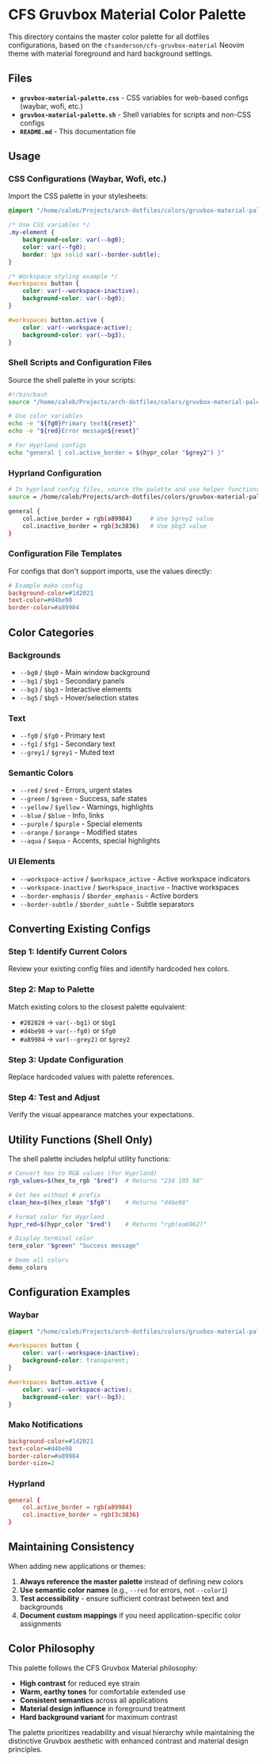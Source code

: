 # CFS Gruvbox Material Color Palette

This directory contains the master color palette for all dotfiles configurations, based on the `cfsanderson/cfs-gruvbox-material` Neovim theme with material foreground and hard background settings.

## Files

- **`gruvbox-material-palette.css`** - CSS variables for web-based configs (waybar, wofi, etc.)
- **`gruvbox-material-palette.sh`** - Shell variables for scripts and non-CSS configs
- **`README.md`** - This documentation file

## Usage

### CSS Configurations (Waybar, Wofi, etc.)

Import the CSS palette in your stylesheets:

```css
@import "/home/caleb/Projects/arch-dotfiles/colors/gruvbox-material-palette.css";

/* Use CSS variables */
.my-element {
    background-color: var(--bg0);
    color: var(--fg0);
    border: 1px solid var(--border-subtle);
}

/* Workspace styling example */
#workspaces button {
    color: var(--workspace-inactive);
    background-color: var(--bg0);
}

#workspaces button.active {
    color: var(--workspace-active);
    background-color: var(--bg3);
}
```

### Shell Scripts and Configuration Files

Source the shell palette in your scripts:

```bash
#!/bin/bash
source "/home/caleb/Projects/arch-dotfiles/colors/gruvbox-material-palette.sh"

# Use color variables
echo -e "${fg0}Primary text${reset}"
echo -e "${red}Error message${reset}"

# For Hyprland configs
echo "general { col.active_border = $(hypr_color "$grey2") }"
```

### Hyprland Configuration

```bash
# In hyprland config files, source the palette and use helper functions
source = /home/caleb/Projects/arch-dotfiles/colors/gruvbox-material-palette.sh

general {
    col.active_border = rgb(a89984)     # Use $grey2 value
    col.inactive_border = rgb(3c3836)   # Use $bg3 value
}
```

### Configuration File Templates

For configs that don't support imports, use the values directly:

```ini
# Example mako config
background-color=#1d2021
text-color=#d4be98
border-color=#a89984
```

## Color Categories

### Backgrounds
- `--bg0` / `$bg0` - Main window background
- `--bg1` / `$bg1` - Secondary panels  
- `--bg3` / `$bg3` - Interactive elements
- `--bg5` / `$bg5` - Hover/selection states

### Text
- `--fg0` / `$fg0` - Primary text
- `--fg1` / `$fg1` - Secondary text
- `--grey1` / `$grey1` - Muted text

### Semantic Colors
- `--red` / `$red` - Errors, urgent states
- `--green` / `$green` - Success, safe states  
- `--yellow` / `$yellow` - Warnings, highlights
- `--blue` / `$blue` - Info, links
- `--purple` / `$purple` - Special elements
- `--orange` / `$orange` - Modified states
- `--aqua` / `$aqua` - Accents, special highlights

### UI Elements
- `--workspace-active` / `$workspace_active` - Active workspace indicators
- `--workspace-inactive` / `$workspace_inactive` - Inactive workspaces
- `--border-emphasis` / `$border_emphasis` - Active borders
- `--border-subtle` / `$border_subtle` - Subtle separators

## Converting Existing Configs

### Step 1: Identify Current Colors
Review your existing config files and identify hardcoded hex colors.

### Step 2: Map to Palette
Match existing colors to the closest palette equivalent:
- `#282828` → `var(--bg1)` or `$bg1`
- `#d4be98` → `var(--fg0)` or `$fg0`  
- `#a89984` → `var(--grey2)` or `$grey2`

### Step 3: Update Configuration
Replace hardcoded values with palette references.

### Step 4: Test and Adjust
Verify the visual appearance matches your expectations.

## Utility Functions (Shell Only)

The shell palette includes helpful utility functions:

```bash
# Convert hex to RGB values (for Hyprland)
rgb_values=$(hex_to_rgb "$red")  # Returns "234 105 98"

# Get hex without # prefix
clean_hex=$(hex_clean "$fg0")    # Returns "d4be98"

# Format color for Hyprland
hypr_red=$(hypr_color "$red")    # Returns "rgb(ea6962)"

# Display terminal color
term_color "$green" "Success message"

# Demo all colors
demo_colors
```

## Configuration Examples

### Waybar

```css
@import "/home/caleb/Projects/arch-dotfiles/colors/gruvbox-material-palette.css";

#workspaces button {
    color: var(--workspace-inactive);
    background-color: transparent;
}

#workspaces button.active {
    color: var(--workspace-active);
    background-color: var(--bg3);
}
```

### Mako Notifications

```ini
background-color=#1d2021
text-color=#d4be98
border-color=#a89984
border-size=2
```

### Hyprland

```conf
general {
    col.active_border = rgb(a89984)
    col.inactive_border = rgb(3c3836)
}
```

## Maintaining Consistency

When adding new applications or themes:

1. **Always reference the master palette** instead of defining new colors
2. **Use semantic color names** (e.g., `--red` for errors, not `--color1`)  
3. **Test accessibility** - ensure sufficient contrast between text and backgrounds
4. **Document custom mappings** if you need application-specific color assignments

## Color Philosophy

This palette follows the CFS Gruvbox Material philosophy:
- **High contrast** for reduced eye strain
- **Warm, earthy tones** for comfortable extended use
- **Consistent semantics** across all applications
- **Material design influence** in foreground treatment
- **Hard background variant** for maximum contrast

The palette prioritizes readability and visual hierarchy while maintaining the distinctive Gruvbox aesthetic with enhanced contrast and material design principles.